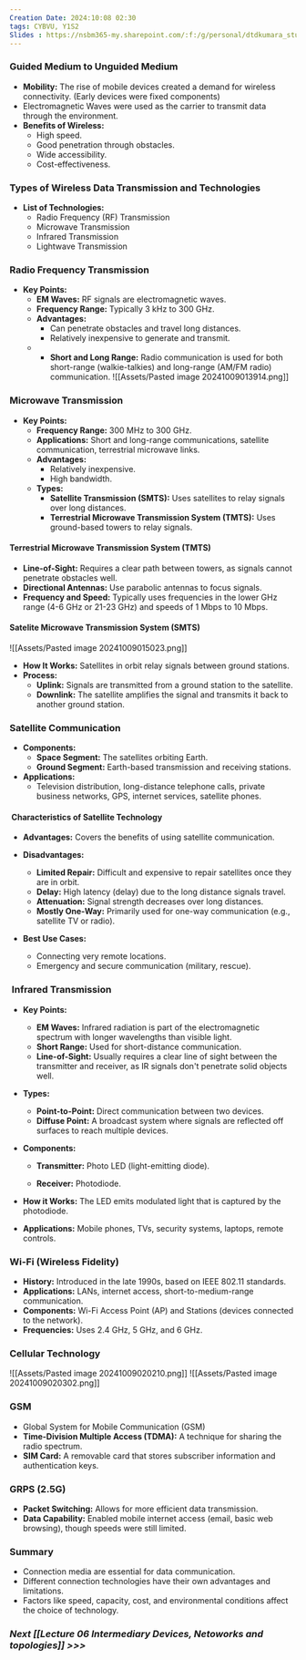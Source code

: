 ```yaml
---
Creation Date: 2024:10:08 02:30
tags: CYBVU, Y1S2
Slides : https://nsbm365-my.sharepoint.com/:f:/g/personal/dtdkumara_students_nsbm_ac_lk/Er9yi9-1cKFHgOvXRE-_LNEBZ2fFuYIjx1q-dKHMX2Up2A?e=lOrEyy
---
```

### Guided Medium to Unguided Medium
- **Mobility:** The rise of mobile devices created a demand for wireless connectivity. (Early devices were fixed components)
- Electromagnetic Waves were used as the carrier to transmit data through the environment.
- **Benefits of Wireless:**
    - High speed.
    - Good penetration through obstacles. 
    - Wide accessibility.    
    - Cost-effectiveness.

### Types of Wireless Data Transmission and Technologies

- **List of Technologies:**
    - Radio Frequency (RF) Transmission
    - Microwave Transmission
    - Infrared Transmission
    - Lightwave Transmission

### Radio Frequency Transmission
- **Key Points:**
    - **EM Waves:** RF signals are electromagnetic waves.
    - **Frequency Range:** Typically 3 kHz to 300 GHz.
    - **Advantages:**
        - Can penetrate obstacles and travel long distances.
        - Relatively inexpensive to generate and transmit.
	- - **Short and Long Range:** Radio communication is used for both short-range (walkie-talkies) and long-range (AM/FM radio) communication.
	![[Assets/Pasted image 20241009013914.png]]

### Microwave Transmission
- **Key Points:**
    - **Frequency Range:** 300 MHz to 300 GHz.
    - **Applications:** Short and long-range communications, satellite communication, terrestrial microwave links.
    - **Advantages:**
        - Relatively inexpensive.    
        - High bandwidth.
     - **Types:**
	    - **Satellite Transmission (SMTS):** Uses satellites to relay signals over long distances.
	    - **Terrestrial Microwave Transmission System (TMTS):** Uses ground-based towers to relay signals.

#### Terrestrial Microwave Transmission System (TMTS)
- **Line-of-Sight:** Requires a clear path between towers, as signals cannot penetrate obstacles well.
- **Directional Antennas:** Use parabolic antennas to focus signals.
- **Frequency and Speed:** Typically uses frequencies in the lower GHz range (4-6 GHz or 21-23 GHz) and speeds of 1 Mbps to 10 Mbps.

#### Satelite Microwave Transmission System (SMTS)
![[Assets/Pasted image 20241009015023.png]]
- **How It Works:** Satellites in orbit relay signals between ground stations.
- **Process:**
    - **Uplink:** Signals are transmitted from a ground station to the satellite.
    - **Downlink:** The satellite amplifies the signal and transmits it back to another ground station.

### Satellite Communication
- **Components:**
    - **Space Segment:** The satellites orbiting Earth.
    - **Ground Segment:** Earth-based transmission and receiving stations.
- **Applications:**
    - Television distribution, long-distance telephone calls, private business networks, GPS, internet services, satellite phones.

####  Characteristics of Satellite Technology
- **Advantages:** Covers the benefits of using satellite communication.
- **Disadvantages:**
    - **Limited Repair:** Difficult and expensive to repair satellites once they are in orbit.
    - **Delay:** High latency (delay) due to the long distance signals travel.
    - **Attenuation:** Signal strength decreases over long distances.    
    - **Mostly One-Way:** Primarily used for one-way communication (e.g., satellite TV or radio).
        
- **Best Use Cases:**
    - Connecting very remote locations.
    - Emergency and secure communication (military, rescue).

###  Infrared Transmission
- **Key Points:**
    - **EM Waves:** Infrared radiation is part of the electromagnetic spectrum with longer wavelengths than visible light.
    - **Short Range:** Used for short-distance communication.
    - **Line-of-Sight:** Usually requires a clear line of sight between the transmitter and receiver, as IR signals don't penetrate solid objects well.
        
- **Types:**
    - **Point-to-Point:** Direct communication between two devices.
    - **Diffuse Point:** A broadcast system where signals are reflected off surfaces to reach multiple devices.
- **Components:**
    
    - **Transmitter:** Photo LED (light-emitting diode).
        
    - **Receiver:** Photodiode.
        
- **How it Works:** The LED emits modulated light that is captured by the photodiode.
- **Applications:** Mobile phones, TVs, security systems, laptops, remote controls.

### Wi-Fi (Wireless Fidelity)
- **History:** Introduced in the late 1990s, based on IEEE 802.11 standards.
- **Applications:** LANs, internet access, short-to-medium-range communication.
- **Components:** Wi-Fi Access Point (AP) and Stations (devices connected to the network).
- **Frequencies:** Uses 2.4 GHz, 5 GHz, and 6 GHz.

### Cellular Technology 
![[Assets/Pasted image 20241009020210.png]]
![[Assets/Pasted image 20241009020302.png]]

### GSM
- Global System for Mobile Communication (GSM)
- **Time-Division Multiple Access (TDMA):** A technique for sharing the radio spectrum.
- **SIM Card:** A removable card that stores subscriber information and authentication keys.

### GRPS (2.5G)
- **Packet Switching:** Allows for more efficient data transmission.
- **Data Capability:** Enabled mobile internet access (email, basic web browsing), though speeds were still limited.

### Summary 
- Connection media are essential for data communication.
- Different connection technologies have their own advantages and limitations.
- Factors like speed, capacity, cost, and environmental conditions affect the choice of technology.

### *Next  [[Lecture 06 Intermediary Devices, Netoworks and topologies]] >>>*